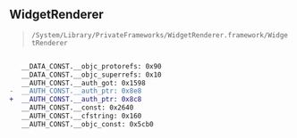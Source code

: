 ## WidgetRenderer

> `/System/Library/PrivateFrameworks/WidgetRenderer.framework/WidgetRenderer`

```diff

   __DATA_CONST.__objc_protorefs: 0x90
   __DATA_CONST.__objc_superrefs: 0x10
   __AUTH_CONST.__auth_got: 0x1598
-  __AUTH_CONST.__auth_ptr: 0x8e8
+  __AUTH_CONST.__auth_ptr: 0x8c8
   __AUTH_CONST.__const: 0x2640
   __AUTH_CONST.__cfstring: 0x160
   __AUTH_CONST.__objc_const: 0x5cb0

```
